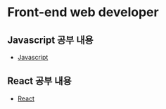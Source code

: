 # Front-end web developer

## Javascript 공부 내용
* <a href="https://github.com/dam-lee/Front-end-developer/tree/main/Study/javascript">Javascript</a>

## React 공부 내용
* <a href="https://github.com/dam-lee/Front-end-developer/tree/main/Study/react">React</a>
